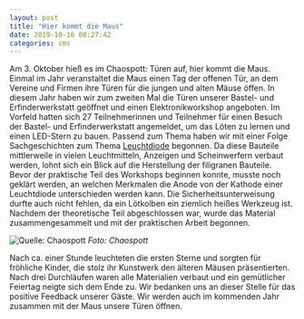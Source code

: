```yaml
---
layout: post
title: "Hier kommt die Maus"
date: 2019-10-16 08:27:42
categories: cms
---
```


Am 3. Oktober hieß es im Chaospott: Türen auf, hier kommt die Maus. Einmal im Jahr veranstaltet die Maus einen Tag der offenen Tür, an dem Vereine und Firmen ihre Türen für die jungen und alten Mäuse öffen. In diesem Jahr haben wir zum zweiten Mal die Türen unserer Bastel- und Erfinderwerkstatt geöffnet und einen Elektronikworkshop angeboten. Im Vorfeld hatten sich 27 Teilnehmerinnen und Teilnehmer für einen Besuch der Bastel- und Erfinderwerkstatt angemeldet, um das Löten zu lernen und einen LED-Stern zu bauen. Passend zum Thema haben wir mit einer Folge Sachgeschichten zum Thema [Leuchtdiode](https://www.wdrmaus.de/filme/sachgeschichten/led.php5) begonnen. Da diese Bauteile mittlerweile in vielen Leuchtmitteln, Anzeigen und Scheinwerfern verbaut werden, lohnt sich ein Blick auf die Herstellung der filigranen Bauteile. Bevor der praktische Teil des Workshops beginnen konnte, musste noch geklärt werden, an welchen Merkmalen die Anode von der Kathode einer Leuchtdiode unterschieden werden kann. Die Sicherheitsunterweisung durfte auch nicht fehlen, da ein Lötkolben ein ziemlich heißes Werkzeug ist. Nachdem der theoretische Teil abgeschlossen war, wurde das Material zusammengesammelt und mit der praktischen Arbeit begonnen.

![Quelle: Chaospott](/media/2019-10-16/tueren-auf-00.jpg)
*Foto: Chaospott*

Nach ca. einer Stunde leuchteten die ersten Sterne und sorgten für fröhliche Kinder, die stolz ihr Kunstwerk den älteren Mäusen präsentierten. Nach drei Durchläufen waren alle Materialien verbaut und ein gemütlicher Feiertag neigte sich dem Ende zu. Wir bedanken uns an dieser Stelle für das positive Feedback unserer Gäste. Wir werden auch im kommenden Jahr zusammen mit der Maus unsere Türen öffnen.
